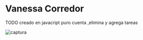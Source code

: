 
# Vanessa Corredor 

TODO creado en javacript puro cuenta ,elimina y agrega tareas

<img src="Anotación 2020-07-08 183755.png" alt="captura">
